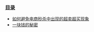 ### [目录](https://github.com/chenqingspring/blog/issues)
* [如何避免电商秒杀中出现的超卖超买现象](https://github.com/chenqingspring/blog/issues/1)
* [一块钱的秘密](https://github.com/chenqingspring/blog/issues/2)
